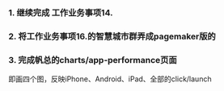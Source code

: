### 1. 继续完成 工作业务事项14.

### 2. 将工作业务事项16.的智慧城市群弄成pagemaker版的


### 3. 完成帆总的charts/app-performance页面
即画四个图，反映iPhone、Android、iPad、全部的click/launch